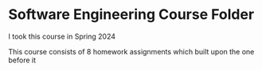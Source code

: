# Software Engineering Course Folder
I took this course in Spring 2024

This course consists of 8 homework assignments which built upon the one before it
